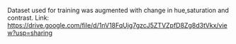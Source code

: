 Dataset used for training was augmented with change in hue,saturation and contrast.
Link: https://drive.google.com/file/d/1nV18FqUjg7gzcJ5ZTVZpfD8Zg8d3tVkx/view?usp=sharing
